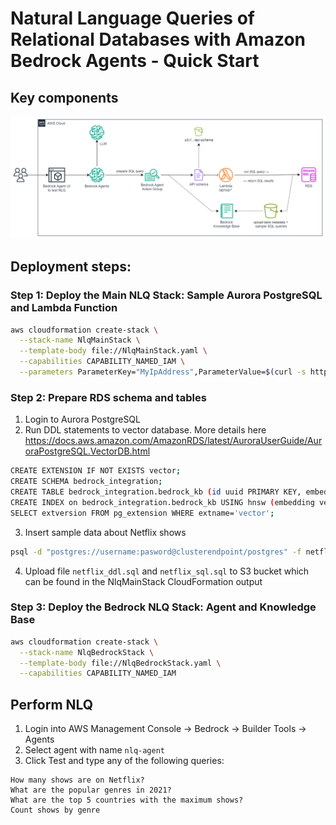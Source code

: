 # Natural Language Queries of Relational Databases with Amazon Bedrock Agents - Quick Start
## Key components
![Quick Start Solution Diagram](https://github.com/Natallia-Bahlai/nlq-of-rds-on-bedrock/blob/main/NLQ%20with%20RDS%20using%20Bedrock%20Agents.drawio.png?raw=true)

## Deployment steps:
### Step 1: Deploy the Main NLQ Stack: Sample Aurora PostgreSQL and Lambda Function
```sh
aws cloudformation create-stack \
  --stack-name NlqMainStack \
  --template-body file://NlqMainStack.yaml \
  --capabilities CAPABILITY_NAMED_IAM \
  --parameters ParameterKey="MyIpAddress",ParameterValue=$(curl -s http://checkip.amazonaws.com/)/32
```
### Step 2: Prepare RDS schema and tables
1. Login to Aurora PostgreSQL
2. Run DDL statements to vector database. More details here https://docs.aws.amazon.com/AmazonRDS/latest/AuroraUserGuide/AuroraPostgreSQL.VectorDB.html
```sh
CREATE EXTENSION IF NOT EXISTS vector;
CREATE SCHEMA bedrock_integration;
CREATE TABLE bedrock_integration.bedrock_kb (id uuid PRIMARY KEY, embedding vector(1536), chunks text, metadata json);
CREATE INDEX on bedrock_integration.bedrock_kb USING hnsw (embedding vector_cosine_ops);
SELECT extversion FROM pg_extension WHERE extname='vector';
```
3. Insert sample data about Netflix shows
```sh
psql -d "postgres://username:pasword@clusterendpoint/postgres" -f netflix.sql
```
4. Upload file `netflix_ddl.sql` and `netflix_sql.sql` to S3 bucket which can be found in the NlqMainStack CloudFormation output

### Step 3: Deploy the Bedrock NLQ Stack: Agent and Knowledge Base
```sh
aws cloudformation create-stack \
  --stack-name NlqBedrockStack \
  --template-body file://NlqBedrockStack.yaml \
  --capabilities CAPABILITY_NAMED_IAM
```

## Perform NLQ
1. Login into AWS Management Console → Bedrock → Builder Tools → Agents
2. Select agent with name `nlq-agent`
3. Click Test and type any of the following queries:
```
How many shows are on Netflix?
What are the popular genres in 2021?
What are the top 5 countries with the maximum shows?
Count shows by genre 
```
